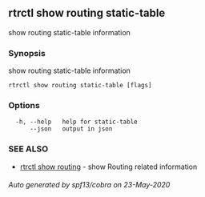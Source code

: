 ## rtrctl show routing static-table

show routing static-table information

### Synopsis


show routing static-table information

```
rtrctl show routing static-table [flags]
```

### Options

```
  -h, --help   help for static-table
      --json   output in json
```

### SEE ALSO
* [rtrctl show routing](rtrctl_show_routing.md)	 - show Routing related information

###### Auto generated by spf13/cobra on 23-May-2020
